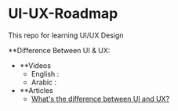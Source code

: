 # UI-UX-Roadmap
This repo for learning UI/UX Design

**Difference Between UI & UX:
  * **Videos
    * English : 
    * Arabic : 
  * **Articles
    * [What's the difference between UI and UX?](https://l.facebook.com/l.php?u=https%3A%2F%2Fmanvisinghwal.medium.com%2Fwhats-the-difference-between-ui-ux-design-aeddfdbe3206%3Ffbclid%3DIwAR2xmKYjaiiO55undkN6IKlsvxoo0pJHdgWZDZwmSHqJBUWvaH_F1zcwFj4&h=AT0rGl_tIsOO_OmZHz-lo1zXsqiZ5QcjNnQ3iI1UQ8_FYuFm27g1GDAh5uigIaTUxOh9eKtvcbr9Iva3GSs2KxUi67ejihBDsGkOCJ5ffS9Fos3Yql017Mj_UfsD8Iicct7hsg)
